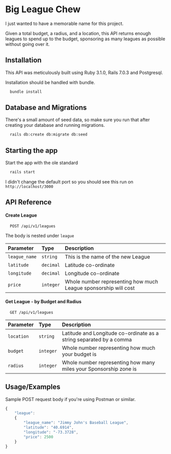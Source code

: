 # Big League Chew
I just wanted to have a memorable name for this project.

Given a total budget, a radius, and a location, this API returns enough leagues to spend up to the budget, sponsoring as many leagues as possible without going over it.
## Installation

This API was meticulously built using Ruby 3.1.0, Rails 7.0.3 and Postgresql.

Installation should be handled with bundle.

```bash
  bundle install
```

## Database and Migrations

There's a small amount of seed data, so make sure you run that after creating your database and running migrations.

```bash
  rails db:create db:migrate db:seed
```

## Starting the app

Start the app with the ole standard
```bash
  rails start
```

I didn't change the default port so you should see this run on `http://localhost/3000`

## API Reference

#### Create League

```http
  POST /api/v1/leagues
```

The body is nested under `league`

| Parameter | Type     | Description                |
| :-------- | :------- | :------------------------- |
| `league_name` | `string` | This is the name of the new League |
| `latitude` | `decimal` | Latitude co-ordinate |
| `longitude` | `decimal` | Longitude co-ordinate |
| `price` | `integer` | Whole number representing how much League sponsorship will cost |

#### Get League - by Budget and Radius

```http
  GET /api/v1/leagues
```

| Parameter | Type     | Description                       |
| :-------- | :------- | :-------------------------------- |
| `location` | `string` | Latitude and Longitude co-ordinate as a string separated by a comma |
| `budget` | `integer` | Whole number representing how much your budget is |
| `radius` | `integer` | Whole number representing how many miles your Sponsorship zone is |

## Usage/Examples

Sample POST request body if you're using Postman or similar.

```javascript
{
    "league":
    {
        "league_name": "Jimmy John's Baseball League",
        "latitude": "40.6914",
        "longitude": "-73.3728",
        "price": 2500
    }
}
```
